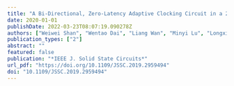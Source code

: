 ```yaml
---
title: "A Bi-Directional, Zero-Latency Adaptive Clocking Circuit in a 28-nm Wide AVFS System"
date: 2020-01-01
publishDate: 2022-03-23T08:07:19.090278Z
authors: ["Weiwei Shan", "Wentao Dai", "Liang Wan", "Minyi Lu", "Longxing Shi", "Mingoo Seok", "Jun Yang"]
publication_types: ["2"]
abstract: ""
featured: false
publication: "*IEEE J. Solid State Circuits*"
url_pdf: "https://doi.org/10.1109/JSSC.2019.2959494"
doi: "10.1109/JSSC.2019.2959494"
---
```


